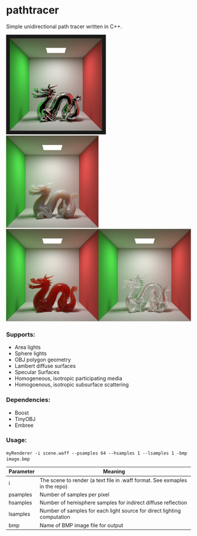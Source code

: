 # pathtracer
Simple unidirectional path tracer written in C++.

<img src="/images/dragonChrome.bmp" width=50% border=10px><img src="/images/dragonMilk.bmp" width=50%>
<img src="/images/dragonKetchup.bmp" width=50%><img src="/images/dragonGlass.bmp" width=50%>

### Supports:
* Area lights
* Sphere lights
* OBJ polygon geometry
* Lambert diffuse surfaces
* Specular Surfaces
* Homogeneous, isotropic participating media
* Homogoenous, isotropic subsurface scattering

### Dependencies:
* Boost
* TinyOBJ
* Embree

### Usage:
```
myRenderer -i scene.waff --psamples 64 --hsamples 1 --lsamples 1 -bmp image.bmp
```

Parameter | Meaning
----------|----------
i | The scene to render (a text file in .waff format. See exmaples in the repo)
psamples | Number of samples per pixel
hsamples | Number of hemisphere samples for indirect diffuse reflection
lsamples | Number of samples for each light source for direct lighting computation
bmp | Name of BMP image file for output
